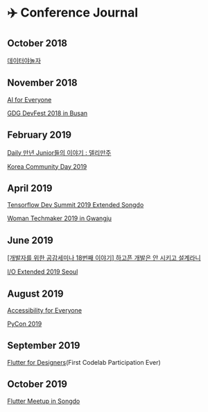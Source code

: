 # ✈️ Conference Journal

## October 2018

[데이터야놀자]()

## November 2018

[AI for Everyone]()

[GDG DevFest 2018 in Busan]()

## February 2019

[Daily 만년 Junior들의 이야기 : 델리만주]()

[Korea Community Day 2019]()

## April 2019

[Tensorflow Dev Summit 2019 Extended Songdo]()

[Woman Techmaker 2019 in Gwangju]()

## June 2019

[[개발자를 위한 공감세미나 18번째 이야기] 하고픈 개발은 안 시키고 설계라니]()

[I/O Extended 2019 Seoul]()

## August 2019

[Accessibility for Everyone]()

[PyCon 2019]()

## September 2019

[Flutter for Designers]()(First Codelab Participation Ever)

## October 2019

[Flutter Meetup in Songdo]()
